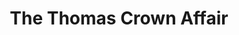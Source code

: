 ---
title: "The Thomas Crown Affair"

year: 1968

director: "Norman Jewison"

summary: "A bank director pulls of the perfect heist. Twice."

comment: "This is what cool and stylish used to look like. Watch and learn."

image: "https://media.giphy.com/media/AcQYCGEv3Wh56/giphy.gif"

imdb: "https://www.imdb.com/title/tt0063688/"

quotes:
  - "What do you get for the man who has everything?"
  - "Is that what it all comes down to? Kicks?"
---